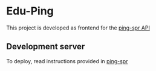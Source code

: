 # Edu-Ping

This project is developed as frontend for the [ping-spr API](https://github.com/HercVs/ping-spr)

## Development server

To deploy, read instructions provided in [ping-spr](https://github.com/HercVs/ping-spr)
